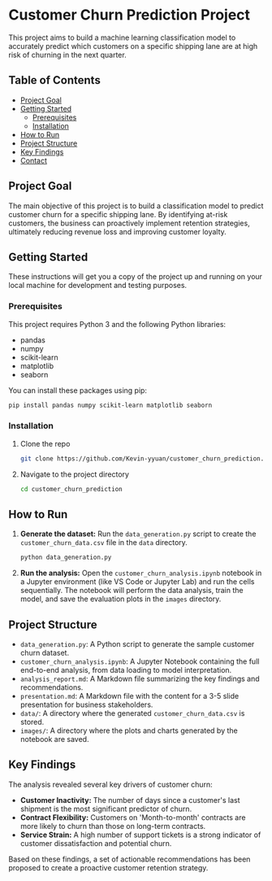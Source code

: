 # Customer Churn Prediction Project

This project aims to build a machine learning classification model to accurately predict which customers on a specific shipping lane are at high risk of churning in the next quarter.

## Table of Contents

- [Project Goal](#project-goal)
- [Getting Started](#getting-started)
  - [Prerequisites](#prerequisites)
  - [Installation](#installation)
- [How to Run](#how-to-run)
- [Project Structure](#project-structure)
- [Key Findings](#key-findings)
- [Contact](#contact)

## Project Goal

The main objective of this project is to build a classification model to predict customer churn for a specific shipping lane. By identifying at-risk customers, the business can proactively implement retention strategies, ultimately reducing revenue loss and improving customer loyalty.

## Getting Started

These instructions will get you a copy of the project up and running on your local machine for development and testing purposes.

### Prerequisites

This project requires Python 3 and the following Python libraries:

- pandas
- numpy
- scikit-learn
- matplotlib
- seaborn

You can install these packages using pip:

```bash
pip install pandas numpy scikit-learn matplotlib seaborn
```

### Installation

1. Clone the repo
   ```sh
   git clone https://github.com/Kevin-yyuan/customer_churn_prediction.git
   ```
2. Navigate to the project directory
   ```sh
   cd customer_churn_prediction
   ```

## How to Run

1.  **Generate the dataset:** Run the `data_generation.py` script to create the `customer_churn_data.csv` file in the `data` directory.

    ```bash
    python data_generation.py
    ```

2.  **Run the analysis:** Open the `customer_churn_analysis.ipynb` notebook in a Jupyter environment (like VS Code or Jupyter Lab) and run the cells sequentially. The notebook will perform the data analysis, train the model, and save the evaluation plots in the `images` directory.

## Project Structure

- `data_generation.py`: A Python script to generate the sample customer churn dataset.
- `customer_churn_analysis.ipynb`: A Jupyter Notebook containing the full end-to-end analysis, from data loading to model interpretation.
- `analysis_report.md`: A Markdown file summarizing the key findings and recommendations.
- `presentation.md`: A Markdown file with the content for a 3-5 slide presentation for business stakeholders.
- `data/`: A directory where the generated `customer_churn_data.csv` is stored.
- `images/`: A directory where the plots and charts generated by the notebook are saved.

## Key Findings

The analysis revealed several key drivers of customer churn:

- **Customer Inactivity:** The number of days since a customer's last shipment is the most significant predictor of churn.
- **Contract Flexibility:** Customers on 'Month-to-month' contracts are more likely to churn than those on long-term contracts.
- **Service Strain:** A high number of support tickets is a strong indicator of customer dissatisfaction and potential churn.

Based on these findings, a set of actionable recommendations has been proposed to create a proactive customer retention strategy.
